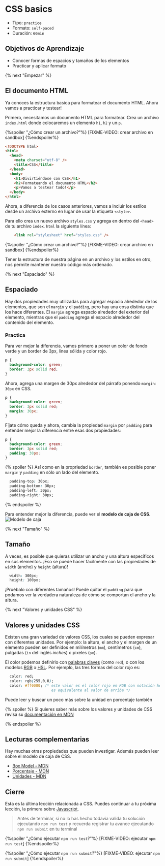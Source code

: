 # CSS basics

- Tipo: `practice`
- Formato: `self-paced`
- Duración: `60min`

## Objetivos de Aprendizaje

- Conocer formas de espacios y tamaños de los elementos
- Practicar y aplicar formato

{% next "Empezar" %}

## El documento HTML

Ya conoces la estructura basica para formatear el documento HTML.
Ahora vamos a practicar y testear!

Primero, necesitamos un documento HTML para formatear.
Crea un archivo `index.html` donde colocaremos un elemento `h1`, `h2` y un `p`.

{%spoiler "¿Cómo crear un archivo?"%}
[FIXME-VIDEO: crear archivo en sandbox]
{%endspoiler%}

```html
<!DOCTYPE html>
<html>
  <head>
    <meta charset="utf-8" />
    <title>CSS</title>
  </head>
  <body>
    <h1>Divirtiéndose con CSS</h1>
    <h2>Formateando el documento HTML</h2>
    <p>Vamos a testear todo!</p>
  </body>
</html>
```

Ahora, a diferencia de los casos anteriores, vamos a incluir los estilos desde
un archivo externo en lugar de usar la etiqueta `<style>`.

Para ello crea un nuevo archivo `styles.css` y agrega en dentro del `<head>` de
tu archivo `index.html` la siguiente línea:


```html
    <link rel="stylesheet" href="styles.css" />
```

{%spoiler "¿Cómo crear un archivo?"%}
[FIXME-VIDEO: crear archivo en sandbox]
{%endspoiler%}

Tener la estructura de nuestra página en un archivo y los estilos en otro, nos
permite mantener nuestro código más ordenado.

{% next "Espaciado" %}

## Espaciado

Hay dos propiedades muy utilizadas para agregar espacio alrededor de los elementos,
que son el `margin` y el `padding`, pero hay una cosa distinta que los hace diferentes.
El `margin` agrega espacio alrededor del exterior del elemento,
mientras que el `padding` agrega el espacio alrededor del contenido del elemento.

### Practica

Para ver mejor la diferencia, vamos primero a poner un color de fondo verde y
un border de 3px, linea sólida y color rojo.

```css
p {
  background-color: green;
  border: 3px solid red;
}
```

Ahora, agrega una margen de 30px alrededor del párrafo ponendo `margin: 30px`
en CSS.

```css
p {
  background-color: green;
  border: 3px solid red;
  margin: 30px;
}
```

Fíjate cómo queda y ahora, cambia la propiedad `margin` por `padding`
para entender mejor la diferencia entre esas dos propiedades:

```css
p {
  background-color: green;
  border: 3px solid red;
  padding: 30px;
}
```

{% spoiler %}
Así como en la propriedad `border`, también es posible poner `margin` y `padding`
en sólo un lado del elemento.

```css
  padding-top: 30px;
  padding-bottom: 30px;
  padding-left: 30px;
  padding-right: 30px;
```

{% endspoiler %}

Para entender mejor la diferencia, puede ver el **modelo de caja de CSS**.
![Modelo de caja](https://upload.wikimedia.org/wikipedia/commons/e/ed/Box-model.svg)

{% next "Tamaño" %}

## Tamaño

A veces, es posible que quieras utilizar un ancho y una altura específicos en
sus elementos. ¡Eso se puede hacer fácilmente con las propiedades de `width`
(ancho) y `height` (altura)!

```css
  width: 300px;
  height: 100px;
```

¡Pruébalo con diferentes tamaños! Puede quitar el `padding` para que podamos ver
la verdadera naturaleza de cómo se comportan el ancho y la altura.

{% next "Valores y unidades CSS" %}

## Valores y unidades CSS

Existen una gran variedad de valores CSS, los cuales se pueden expresar con
diferentes unidades. Por ejemplo: la altura, el ancho y el margen de un elemento
pueden ser definidos en milímetros (`mm`), centímetros (`cm`), pulgadas
(`in` del inglés _inches_) o pixeles (`px`).

El color podemos definirlo con
[palabras claves](https://developer.mozilla.org/en-US/docs/Web/CSS/color_value#color_keywords)
(como `red`), o con los modelos
[RGB](https://es.wikipedia.org/wiki/RGB) o
[HSL](https://es.wikipedia.org/wiki/Modelo_de_color_HSL).
Por ejemplo, las tres formas del color rojo es:

```css
  color: red;
  color: rgb(255,0,0);
  color: #ff0000; /* este valor es el color rojo en RGB con notación hexadecimal,
                     es equivalente al valor de arriba */
```

Puede leer y buscar un poco más sobre la unidad en porcentaje también

{% spoiler %}
Si quieres saber más sobre los valores y unidades de CSS revisa su
[documentación en MDN](https://developer.mozilla.org/es/docs/Learn/CSS/Building_blocks/Values_and_units)

{% endspoiler %}

## Lecturas complementarias

Hay muchas otras propiedades que pueden investigar.
Además pueden leer sobre el modelo de caja de CSS.

- [Box Model - MDN](https://developer.mozilla.org/es/docs/Web/CSS/CSS_Box_Model/Introduction_to_the_CSS_box_model)
- [Porcentaje - MDN](https://developer.mozilla.org/en-US/docs/Web/CSS/percentage)
- [Unidades - MDN](https://developer.mozilla.org/es/docs/Learn/CSS/Building_blocks/Values_and_units#longitudes)

## Cierre

Esta es la última lección relacionada a CSS.
Puedes continuar a tu próxima lección, la primera sobre
[Javascript](https://lab.cs50.io/Laboratoria/admission-curriculum/rediseno-prework-fe/admission/03-prework/06-js-basics/sandbox/01-comments/).

> Antes de terminar, si no lo has hecho todavía valida tu solución ejecutando
> `npm run test` y recuerda registrar tu avance ejecutando `npm run submit` en
> tu terminal

{%spoiler "¿Cómo ejecutar `npm run test`?"%}
[FIXME-VIDEO: ejecutar `npm run test`]
{%endspoiler%}

{%spoiler "¿Cómo ejecutar `npm run submit`?"%}
[FIXME-VIDEO: ejecutar `npm run submit`]
{%endspoiler%}
